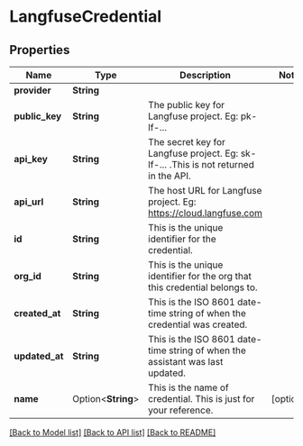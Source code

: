 # LangfuseCredential

## Properties

Name | Type | Description | Notes
------------ | ------------- | ------------- | -------------
**provider** | **String** |  | 
**public_key** | **String** | The public key for Langfuse project. Eg: pk-lf-... | 
**api_key** | **String** | The secret key for Langfuse project. Eg: sk-lf-... .This is not returned in the API. | 
**api_url** | **String** | The host URL for Langfuse project. Eg: https://cloud.langfuse.com | 
**id** | **String** | This is the unique identifier for the credential. | 
**org_id** | **String** | This is the unique identifier for the org that this credential belongs to. | 
**created_at** | **String** | This is the ISO 8601 date-time string of when the credential was created. | 
**updated_at** | **String** | This is the ISO 8601 date-time string of when the assistant was last updated. | 
**name** | Option<**String**> | This is the name of credential. This is just for your reference. | [optional]

[[Back to Model list]](../README.md#documentation-for-models) [[Back to API list]](../README.md#documentation-for-api-endpoints) [[Back to README]](../README.md)


